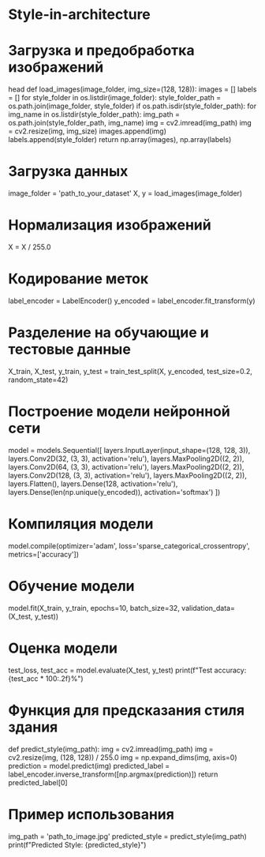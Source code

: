 # Style-in-architecture
# Загрузка и предобработка изображений

head
def load_images(image_folder, img_size=(128, 128)):
    images = []
    labels = []
    for style_folder in os.listdir(image_folder):
        style_folder_path = os.path.join(image_folder, style_folder)
        if os.path.isdir(style_folder_path):
            for img_name in os.listdir(style_folder_path):
                img_path = os.path.join(style_folder_path, img_name)
                img = cv2.imread(img_path)
                img = cv2.resize(img, img_size)
                images.append(img)
                labels.append(style_folder)
    return np.array(images), np.array(labels)
# Загрузка данных
image_folder = 'path_to_your_dataset'
X, y = load_images(image_folder)
# Нормализация изображений
X = X / 255.0
# Кодирование меток
label_encoder = LabelEncoder()
y_encoded = label_encoder.fit_transform(y)
# Разделение на обучающие и тестовые данные
X_train, X_test, y_train, y_test = train_test_split(X, y_encoded, test_size=0.2, random_state=42)
# Построение модели нейронной сети
model = models.Sequential([
    layers.InputLayer(input_shape=(128, 128, 3)),
    layers.Conv2D(32, (3, 3), activation='relu'),
    layers.MaxPooling2D((2, 2)),
    layers.Conv2D(64, (3, 3), activation='relu'),
    layers.MaxPooling2D((2, 2)),
    layers.Conv2D(128, (3, 3), activation='relu'),
    layers.MaxPooling2D((2, 2)),
    layers.Flatten(),
    layers.Dense(128, activation='relu'),
    layers.Dense(len(np.unique(y_encoded)), activation='softmax')
])

# Компиляция модели
model.compile(optimizer='adam', loss='sparse_categorical_crossentropy', metrics=['accuracy'])

# Обучение модели
model.fit(X_train, y_train, epochs=10, batch_size=32, validation_data=(X_test, y_test))

# Оценка модели
test_loss, test_acc = model.evaluate(X_test, y_test)
print(f"Test accuracy: {test_acc * 100:.2f}%")

# Функция для предсказания стиля здания
def predict_style(img_path):
    img = cv2.imread(img_path)
    img = cv2.resize(img, (128, 128)) / 255.0
    img = np.expand_dims(img, axis=0)
    prediction = model.predict(img)
    predicted_label = label_encoder.inverse_transform([np.argmax(prediction)])
    return predicted_label[0]

# Пример использования
img_path = 'path_to_image.jpg'
predicted_style = predict_style(img_path)
print(f"Predicted Style: {predicted_style}")

